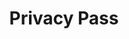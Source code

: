 ---
codehost: https://github.com/https://github.com/privacypass
logohandle: github_privacypass
sort: privacypass
title: Privacy Pass
website: https://privacypass.github.io/
---